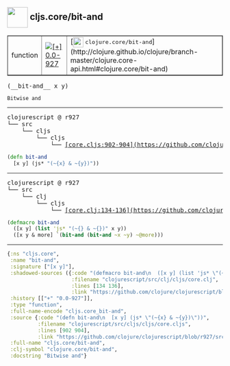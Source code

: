 ## <img width="48px" valign="middle" src="http://i.imgur.com/Hi20huC.png"> cljs.core/bit-and

 <table border="1">
<tr>
<td>function</td>
<td><a href="https://github.com/cljsinfo/api-refs/tree/0.0-927"><img valign="middle" alt="[+] 0.0-927" src="https://img.shields.io/badge/+-0.0--927-lightgrey.svg"></a> </td>
<td>
[<img height="24px" valign="middle" src="http://i.imgur.com/1GjPKvB.png"> <samp>clojure.core/bit-and</samp>](http://clojure.github.io/clojure/branch-master/clojure.core-api.html#clojure.core/bit-and)
</td>
</tr>
</table>

 <samp>
(__bit-and__ x y)<br>
</samp>

```
Bitwise and
```

---

 <pre>
clojurescript @ r927
└── src
    └── cljs
        └── cljs
            └── <ins>[core.cljs:902-904](https://github.com/clojure/clojurescript/blob/r927/src/cljs/cljs/core.cljs#L902-L904)</ins>
</pre>

```clj
(defn bit-and
  [x y] (js* "(~{x} & ~{y})"))
```


---

 <pre>
clojurescript @ r927
└── src
    └── clj
        └── cljs
            └── <ins>[core.clj:134-136](https://github.com/clojure/clojurescript/blob/r927/src/clj/cljs/core.clj#L134-L136)</ins>
</pre>

```clj
(defmacro bit-and
  ([x y] (list 'js* "(~{} & ~{})" x y))
  ([x y & more] `(bit-and (bit-and ~x ~y) ~@more)))
```

---

```clj
{:ns "cljs.core",
 :name "bit-and",
 :signature ["[x y]"],
 :shadowed-sources ({:code "(defmacro bit-and\n  ([x y] (list 'js* \"(~{} & ~{})\" x y))\n  ([x y & more] `(bit-and (bit-and ~x ~y) ~@more)))",
                     :filename "clojurescript/src/clj/cljs/core.clj",
                     :lines [134 136],
                     :link "https://github.com/clojure/clojurescript/blob/r927/src/clj/cljs/core.clj#L134-L136"}),
 :history [["+" "0.0-927"]],
 :type "function",
 :full-name-encode "cljs.core_bit-and",
 :source {:code "(defn bit-and\n  [x y] (js* \"(~{x} & ~{y})\"))",
          :filename "clojurescript/src/cljs/cljs/core.cljs",
          :lines [902 904],
          :link "https://github.com/clojure/clojurescript/blob/r927/src/cljs/cljs/core.cljs#L902-L904"},
 :full-name "cljs.core/bit-and",
 :clj-symbol "clojure.core/bit-and",
 :docstring "Bitwise and"}

```
